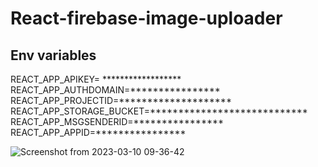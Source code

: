 # React-firebase-image-uploader
## Env variables
REACT_APP_APIKEY= ******************
REACT_APP_AUTHDOMAIN=****************
REACT_APP_PROJECTID=********************
REACT_APP_STORAGE_BUCKET=****************************
REACT_APP_MSGSENDERID=****************
REACT_APP_APPID=****************



![Screenshot from 2023-03-10 09-36-42](https://user-images.githubusercontent.com/45355788/224223280-44af71a2-3ddc-43f3-af37-b4b53fa203c2.png)
